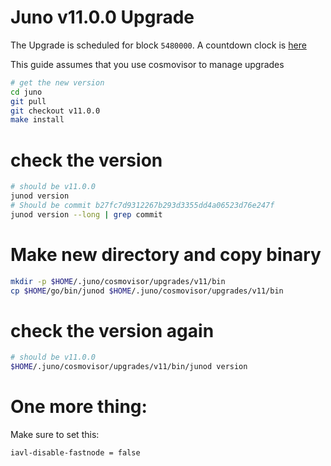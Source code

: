 # Juno v11.0.0 Upgrade

The Upgrade is scheduled for block `5480000`. A countdown clock is [here](https://www.mintscan.io/juno/blocks/5480000)

This guide assumes that you use cosmovisor to manage upgrades

```bash
# get the new version
cd juno
git pull
git checkout v11.0.0
make install
```

# check the version

```bash
# should be v11.0.0
junod version
# Should be commit b27fc7d9312267b293d3355dd4a06523d76e247f
junod version --long | grep commit
```

# Make new directory and copy binary

```bash
mkdir -p $HOME/.juno/cosmovisor/upgrades/v11/bin
cp $HOME/go/bin/junod $HOME/.juno/cosmovisor/upgrades/v11/bin
```

# check the version again

```bash
# should be v11.0.0
$HOME/.juno/cosmovisor/upgrades/v11/bin/junod version
```

# One more thing:
Make sure to set this:

```
iavl-disable-fastnode = false
```